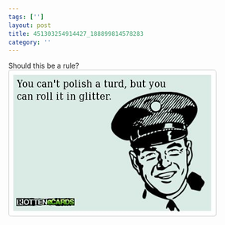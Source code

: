 ```yaml
---
tags: ['']
layout: post
title: 451303254914427_188899814578283
category: ''
---
```

Should this be a rule?
![451303254914427_188899814578283](/uploads/2012-9-13-451303254914427_188899814578283.jpg)
